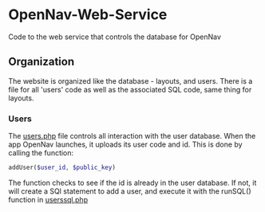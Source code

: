 # OpenNav-Web-Service
Code to the web service that controls the database for OpenNav

## Organization
The website is organized like the database - layouts, and users. There is a file for all 'users' code as well as the associated SQL code, same thing for layouts.

### Users
The [users.php](https://github.com/SylvanM/OpenNav-Web-Service/blob/master/users.php) file controls all interaction with the user database. When the app OpenNav launches, it uploads its user code and id. This is done by calling the function:
```php
addUser($user_id, $public_key)
```
The function checks to see if the id is already in the user database. If not, it will create a SQl statement to add a user, and execute it with the runSQL() function in [userssql.php](https://github.com/SylvanM/OpenNav-Web-Service/blob/master/userssql.php)
